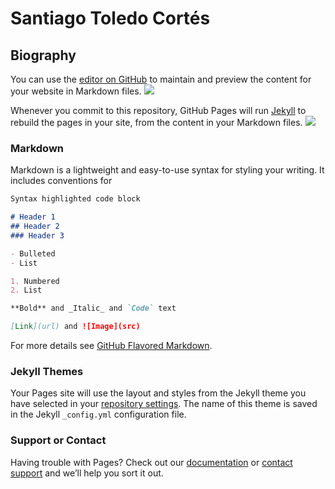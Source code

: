 # Santiago Toledo Cortés

## Biography
You can use the [editor on GitHub](https://github.com/stoledoc/santiagotoledo/edit/master/README.md) to maintain and preview the content for your website in Markdown files.
![](https://ingenieria.unal.edu.co/mindlab/wp-content/uploads/2019/03/IMG-20160407-WA0007-177x300.jpg)

Whenever you commit to this repository, GitHub Pages will run [Jekyll](https://jekyllrb.com/) to rebuild the pages in your site, from the content in your Markdown files.
![](https://ingenieria.unal.edu.co/mindlab/wp-content/uploads/2019/03/IMG-20160407-WA0007-177x300.jpg)
### Markdown

Markdown is a lightweight and easy-to-use syntax for styling your writing. It includes conventions for

```markdown
Syntax highlighted code block

# Header 1
## Header 2
### Header 3

- Bulleted
- List

1. Numbered
2. List

**Bold** and _Italic_ and `Code` text

[Link](url) and ![Image](src)
```

For more details see [GitHub Flavored Markdown](https://guides.github.com/features/mastering-markdown/).

### Jekyll Themes

Your Pages site will use the layout and styles from the Jekyll theme you have selected in your [repository settings](https://github.com/stoledoc/santiagotoledo/settings). The name of this theme is saved in the Jekyll `_config.yml` configuration file.

### Support or Contact

Having trouble with Pages? Check out our [documentation](https://help.github.com/categories/github-pages-basics/) or [contact support](https://github.com/contact) and we’ll help you sort it out.
